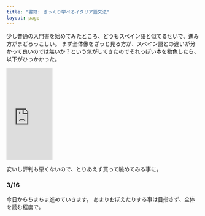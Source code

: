 ```yaml
---
title: "書籍: ざっくり学べるイタリア語文法"
layout: page	
---
```


少し普通の入門書を始めてみたところ、どうもスペイン語と似てるせいで、進み方がまどろっこしい。
まず全体像をざっと見る方が、スペイン語との違いが分かって良いのでは無いか？という気がしてきたのでそれっぽい本を物色したら、以下がひっかかった。

<iframe style="width:120px;height:240px;" marginwidth="0" marginheight="0" scrolling="no" frameborder="0" src="https://rcm-fe.amazon-adsystem.com/e/cm?ref=qf_sp_asin_til&t=karino203-22&m=amazon&o=9&p=8&l=as1&IS1=1&detail=1&asins=B00M76ZSPC&bc1=ffffff&lt1=_top&fc1=333333&lc1=0066c0&bg1=ffffff&f=ifr"> </iframe>

安いし評判も悪くないので、とりあえず買って眺めてみる事に。

### 3/16

今日からちまちま進めていきます。
あまりおぼえたりする事は目指さず、全体を読む程度で。

